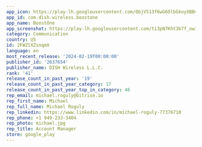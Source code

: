 ```yaml
---
app_icon: https://play-lh.googleusercontent.com/ObjV513f6wG6OlbGkoyXBBvMqv_FwdVuV5l-W5_5w6-9-66YYa9LJTEMYDtZm-1zupo3
app_id: com.dish.wireless.boostone
app_name: BoostOne
app_screenshot: https://play-lh.googleusercontent.com/ti3pN7Kht3b7f_ow1Z7bVVUJAQ__BgLbokxa-qgar875vn_51OoQA_V3UNyH0dPSXQ
category: Communication
country: US
id: 2FWZlXZsnqmX
language: en
most_recent_release: '2024-02-19T00:00:00'
publisher_id: '2637654'
publisher_name: DISH Wireless L.L.C.
rank: '41'
release_count_in_past_year: '19'
release_count_in_past_year_category: 17
release_count_in_past_year_top_in_category: 46
rep_email: michael.roguly@bitrise.io
rep_first_name: Michael
rep_full_name: Michael Roguly
rep_linkedin: https://www.linkedin.com/in/michael-roguly-77376710
rep_phone: +1 949-233-3404
rep_photo: michael.jpg
rep_title: Account Manager
store: google_play
---
```

